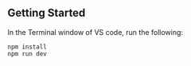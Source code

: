 ## Getting Started

In the Terminal window of VS code, run the following:

```
npm install
npm run dev
```
